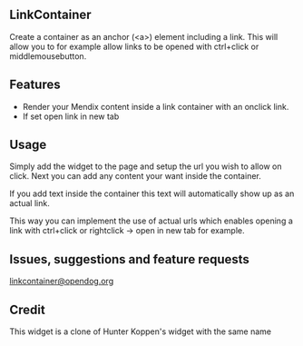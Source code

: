 ## LinkContainer
Create a container as an anchor (\<a>) element including a link. This will allow you to for example allow links to be opened with ctrl+click or middlemousebutton.

## Features
- Render your Mendix content inside a link container with an onclick link.
- If set open link in new tab

## Usage
Simply add the widget to the page and setup the url you wish to allow on click. Next you can add any content your want inside the container.

If you add text inside the container this text will automatically show up as an actual link.

This way you can implement the use of actual urls which enables opening a link with ctrl+click or rightclick -> open in new tab for example.

## Issues, suggestions and feature requests
linkcontainer@opendog.org

## Credit
This widget is a clone of Hunter Koppen's widget with the same name
